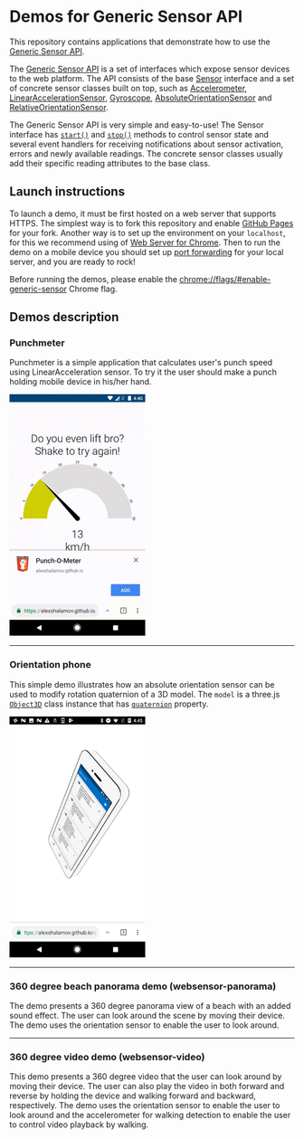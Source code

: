 # Demos for Generic Sensor API

This repository contains applications that demonstrate how to use the
[Generic Sensor API](https://www.w3.org/TR/generic-sensor/).

The [Generic Sensor API](https://www.w3.org/TR/generic-sensor/) is a set of
interfaces which expose sensor devices to the web platform. The API consists
of the base [Sensor](https://w3c.github.io/sensors/#the-sensor-interface)
interface and a set of concrete sensor classes built on top, such as
[Accelerometer](https://w3c.github.io/accelerometer/#accelerometer-interface),
[LinearAccelerationSensor](https://w3c.github.io/accelerometer/#linearaccelerationsensor-interface),
[Gyroscope](https://w3c.github.io/gyroscope/#gyroscope-interface),
[AbsoluteOrientationSensor](https://w3c.github.io/orientation-sensor/#absoluteorientationsensor-interface)
and [RelativeOrientationSensor](https://w3c.github.io/orientation-sensor/#relativeorientationsensor-interface).

The Generic Sensor API is very simple and easy-to-use! The Sensor interface has
<code>[start()](https://w3c.github.io/sensors/#sensor-start)</code> and
<code>[stop()](https://w3c.github.io/sensors/#sensor-stop)</code>  methods to control sensor state
and several event handlers for receiving notifications about sensor activation, errors and newly
available readings. The concrete sensor classes usually add their specific reading attributes to
the base class.

## Launch instructions

To launch a demo, it must be first hosted on a web server that supports HTTPS.
The simplest way is to fork this repository and enable
[GitHub Pages](https://help.github.com/articles/configuring-a-publishing-source-for-github-pages/)
for your fork. Another way is to set up the environment on your `localhost`,
for this we recommend using of
[Web Server for Chrome](https://chrome.google.com/webstore/detail/web-server-for-chrome/ofhbbkphhbklhfoeikjpcbhemlocgigb).
Then to run the demo on a mobile device you should set up
[port forwarding](https://developers.google.com/web/tools/chrome-devtools/remote-debugging/local-server)
for your local server, and you are ready to rock!

Before running the demos, please enable the
[chrome://flags/#enable-generic-sensor](chrome://flags/#enable-generic-sensor) Chrome flag.

## Demos description

### Punchmeter

Punchmeter is a simple application that calculates user's punch speed using
LinearAcceleration sensor. To try it the user should make a punch holding
mobile device in his/her hand.

![Alt text](/images/punchmeter.gif?raw=true "Punchmeter demo")

--- 

### Orientation phone

This simple demo illustrates how an absolute orientation sensor can be used to
modify rotation quaternion of a 3D model. The <code>model</code> is a three.js
<code>[Object3D](https://threejs.org/docs/index.html#api/core/Object3D)</code> class instance
that has <code>[quaternion](https://threejs.org/docs/index.html#api/core/Object3D.quaternion)</code>
property.

![Alt text](/images/orientation-phone.png?raw=true "Orientation sensor demo")

--- 

### 360 degree beach panorama demo (websensor-panorama)

The demo presents a 360 degree panorama view of a beach with an added sound effect.
The user can look around the scene by moving their device.
The demo uses the orientation sensor to enable the user to look around.

--- 

### 360 degree video demo (websensor-video)

This demo presents a 360 degree video that the user can look around by moving their device.
The user can also play the video in both forward and reverse by holding the device and walking forward and backward, respectively.
The demo uses the orientation sensor to enable the user to look around and the accelerometer for walking detection to enable the user to control video playback by walking.


